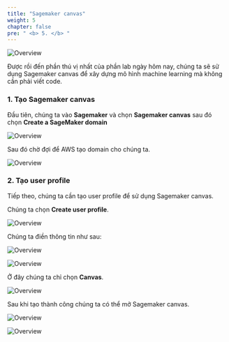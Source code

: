 ```yaml
---
title: "Sagemaker canvas"
weight: 5
chapter: false
pre: " <b> 5. </b> "
---
```


![Overview](/fcj-ss2-workshop-003/images/56.png)

Được rồi đến phần thú vị nhất của phần lab ngày hôm nay, chúng ta sẽ sử dụng Sagemaker canvas để xây dựng mô hình machine learning mà không cần phải viết code.

### 1. Tạo Sagemaker canvas

Đầu tiên, chúng ta vào **Sagemaker** và chọn **Sagemaker canvas** sau đó chọn **Create a SageMaker domain**

![Overview](/fcj-ss2-workshop-003/images/57.png)

Sau đó chờ đợi để AWS tạo domain cho chúng ta.

![Overview](/fcj-ss2-workshop-003/images/58.png)

### 2. Tạo user profile

Tiếp theo, chúng ta cần tạo user profile để sử dụng Sagemaker canvas.

Chúng ta chọn **Create user profile**.

![Overview](/fcj-ss2-workshop-003/images/59.png)

Chúng ta điền thông tin như sau:

![Overview](/fcj-ss2-workshop-003/images/60.png)

![Overview](/fcj-ss2-workshop-003/images/61png)

Ở đây chúng ta chỉ chọn **Canvas**.

![Overview](/fcj-ss2-workshop-003/images/62.png)

Sau khi tạo thành công chúng ta có thể mở Sagemaker canvas.

![Overview](/fcj-ss2-workshop-003/images/63.png)

![Overview](/fcj-ss2-workshop-003/images/64.png)

